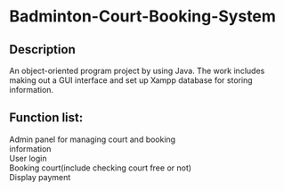 # Badminton-Court-Booking-System

## Description
An object-oriented program project by using Java. The work includes making out a GUI interface and set up Xampp database for storing information.<br/>

## Function list:
Admin panel for managing court and booking <br/>information<br/>
User login<br/>
Booking court(include checking court free or not)<br/>
Display payment<br/>


